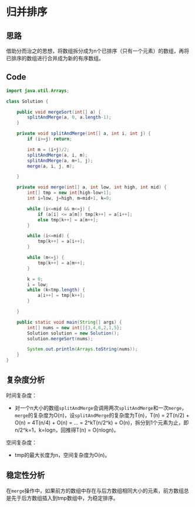 # 归并排序

## 思路

借助分而治之的思想，将数组拆分成为n个已排序（只有一个元素）的数组，再将已排序的数组进行合并成为新的有序数组。

## Code
```java
import java.util.Arrays;

class Solution {

    public void mergeSort(int[] a) {
        splitAndMerge(a, 0, a.length-1);
    }

    private void splitAndMerge(int[] a, int i, int j) {
        if (i>=j) return;

        int m = (i+j)/2;
        splitAndMerge(a, i, m);
        splitAndMerge(a, m+1, j);
        merge(a, i, j, m);

    }

    private void merge(int[] a, int low, int high, int mid) {
        int[] tmp = new int[high-low+1];
        int i=low, j=high, m=mid+1, k=0;

        while (i<=mid && m<=j) {
            if (a[i] <= a[m]) tmp[k++] = a[i++];
            else tmp[k++] = a[m++];
        }

        while (i<=mid) {
            tmp[k++] = a[i++];
        }

        while (m<=j) {
            tmp[k++] = a[m++];
        }

        k = 0;
        i = low;
        while (k<tmp.length) {
            a[i++] = tmp[k++];
        }

    }

    public static void main(String[] args) {
        int[] nums = new int[]{3,4,6,2,1,5};
        Solution solution = new Solution();
        solution.mergeSort(nums);

        System.out.println(Arrays.toString(nums));
    }
}
```

## 复杂度分析

时间复杂度：

- 对一个n大小的数组`splitAndMerge`会调用两次`splitAndMerge`和一次`merge`，`merge`的复杂度为O(n)，设`splitAndMerge`的复杂度为T(n)，T(n) = 2T(n/2) + O(n) = 4T(n/4) + O(n) = ... = 2^kT(n/2^k) + O(n)，拆分到1个元素为止，即n/2^k=1，k=logn，回推得T(n) = O(nlogn)。

空间复杂度：

- tmp的最大长度为n，空间复杂度为O(n)。

## 稳定性分析

在`merge`操作中，如果前方的数组中存在与后方数组相同大小的元素，前方数组总是先于后方数组插入到tmp数组中，为稳定排序。


